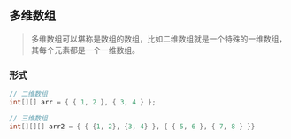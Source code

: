 ## 多维数组
> 多维数组可以堪称是数组的数组，比如二维数组就是一个特殊的一维数组，其每个元素都是一个一维数组。

### 形式
```java
// 二维数组
int[][] arr = { { 1, 2 }, { 3, 4 } };

// 三维数组
int[][][] arr2 = { { {1, 2}, {3, 4} }, { { 5, 6 }, { 7, 8 } }}
```